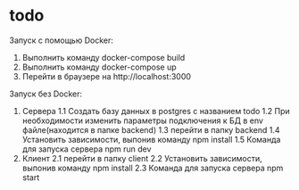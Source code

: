 # todo
Запуск с помощью Docker:
  1. Выполнить команду docker-compose build
  2. Выполнить команду docker-compose up
  3. Перейти в браузере на http://localhost:3000
  
Запуск без Docker:
  1. Сервера
    1.1 Создать базу данных в postgres с названием todo
    1.2 При необходимости изменить параметры подключения к БД в env файле(находится в папке backend) 
    1.3 перейти в папку backend
    1.4 Установить зависимости, выпонив команду npm install
    1.5 Команда для запуска сервера npm run dev
  2. Клиент
    2.1 перейти в папку client
    2.2 Установить зависимости, выпонив команду npm install
    2.3 Команда для запуска сервера npm start
    
